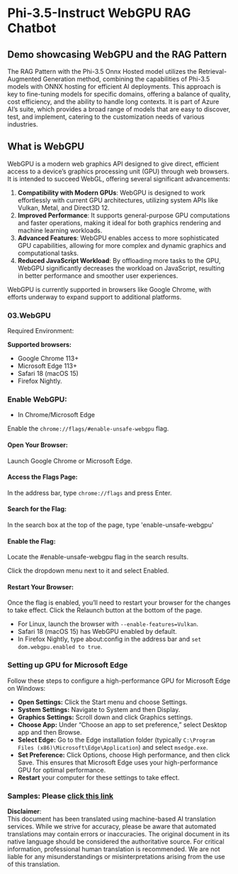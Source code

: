 # Phi-3.5-Instruct WebGPU RAG Chatbot

## Demo showcasing WebGPU and the RAG Pattern

The RAG Pattern with the Phi-3.5 Onnx Hosted model utilizes the Retrieval-Augmented Generation method, combining the capabilities of Phi-3.5 models with ONNX hosting for efficient AI deployments. This approach is key to fine-tuning models for specific domains, offering a balance of quality, cost efficiency, and the ability to handle long contexts. It is part of Azure AI’s suite, which provides a broad range of models that are easy to discover, test, and implement, catering to the customization needs of various industries.

## What is WebGPU
WebGPU is a modern web graphics API designed to give direct, efficient access to a device’s graphics processing unit (GPU) through web browsers. It is intended to succeed WebGL, offering several significant advancements:

1. **Compatibility with Modern GPUs**: WebGPU is designed to work effortlessly with current GPU architectures, utilizing system APIs like Vulkan, Metal, and Direct3D 12.
2. **Improved Performance**: It supports general-purpose GPU computations and faster operations, making it ideal for both graphics rendering and machine learning workloads.
3. **Advanced Features**: WebGPU enables access to more sophisticated GPU capabilities, allowing for more complex and dynamic graphics and computational tasks.
4. **Reduced JavaScript Workload**: By offloading more tasks to the GPU, WebGPU significantly decreases the workload on JavaScript, resulting in better performance and smoother user experiences.

WebGPU is currently supported in browsers like Google Chrome, with efforts underway to expand support to additional platforms.

### 03.WebGPU
Required Environment:

**Supported browsers:** 
- Google Chrome 113+
- Microsoft Edge 113+
- Safari 18 (macOS 15)
- Firefox Nightly.

### Enable WebGPU:

- In Chrome/Microsoft Edge 

Enable the `chrome://flags/#enable-unsafe-webgpu` flag.

#### Open Your Browser:
Launch Google Chrome or Microsoft Edge.

#### Access the Flags Page:
In the address bar, type `chrome://flags` and press Enter.

#### Search for the Flag:
In the search box at the top of the page, type 'enable-unsafe-webgpu'

#### Enable the Flag:
Locate the #enable-unsafe-webgpu flag in the search results.

Click the dropdown menu next to it and select Enabled.

#### Restart Your Browser:

Once the flag is enabled, you’ll need to restart your browser for the changes to take effect. Click the Relaunch button at the bottom of the page.

- For Linux, launch the browser with `--enable-features=Vulkan`.
- Safari 18 (macOS 15) has WebGPU enabled by default.
- In Firefox Nightly, type about:config in the address bar and `set dom.webgpu.enabled to true`.

### Setting up GPU for Microsoft Edge 

Follow these steps to configure a high-performance GPU for Microsoft Edge on Windows:

- **Open Settings:** Click the Start menu and choose Settings.
- **System Settings:** Navigate to System and then Display.
- **Graphics Settings:** Scroll down and click Graphics settings.
- **Choose App:** Under “Choose an app to set preference,” select Desktop app and then Browse.
- **Select Edge:** Go to the Edge installation folder (typically `C:\Program Files (x86)\Microsoft\Edge\Application`) and select `msedge.exe`.
- **Set Preference:** Click Options, choose High performance, and then click Save.
This ensures that Microsoft Edge uses your high-performance GPU for optimal performance.
- **Restart** your computer for these settings to take effect.

### Samples: Please [click this link](https://github.com/microsoft/aitour-exploring-cutting-edge-models/tree/main/src/02.ONNXRuntime/01.WebGPUChatRAG)

**Disclaimer**:  
This document has been translated using machine-based AI translation services. While we strive for accuracy, please be aware that automated translations may contain errors or inaccuracies. The original document in its native language should be considered the authoritative source. For critical information, professional human translation is recommended. We are not liable for any misunderstandings or misinterpretations arising from the use of this translation.